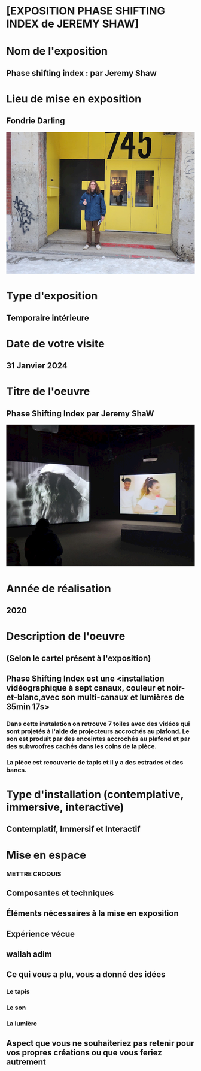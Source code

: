 # [EXPOSITION PHASE SHIFTING INDEX de JEREMY SHAW]

# Nom de l'exposition

## Phase shifting index : par Jeremy Shaw
 
# Lieu de mise en exposition

 ## Fondrie Darling

 ![alt text](./medias/autoportrait_fondrie.png)
 
# Type d'exposition 

## Temporaire intérieure
 
# Date de votre visite

## 31 Janvier 2024
 
# Titre de l'oeuvre

## Phase Shifting Index par Jeremy ShaW

![alt text](./medias/ecran_07.png)
 



 
# Année de réalisation

## 2020
 
# Description de l'oeuvre

## (Selon le cartel présent à l'exposition)

## Phase Shifting Index est une <installation vidéographique à sept canaux, couleur et noir-et-blanc,avec son multi-canaux et lumières de 35min 17s>

### Dans cette instalation on retrouve 7 toiles avec des vidéos  qui sont projetés à l'aide de projecteurs accrochés au plafond. Le son est produit par des enceintes accrochés au plafond et par des subwoofres cachés dans les coins de la pièce.

### La pièce est recouverte de tapis et il y a des estrades et des bancs.
 
# Type d'installation (contemplative, immersive, interactive)

## Contemplatif, Immersif et Interactif
 
# Mise en espace

### METTRE CROQUIS
 
## Composantes et techniques
 
## Éléments nécessaires à la mise en exposition
 
## Expérience vécue

## wallah adim
 
## Ce qui vous a plu, vous a donné des idées

### Le tapis

### Le son

### La lumière
 
## Aspect que vous ne souhaiteriez pas retenir pour vos propres créations ou que vous feriez autrement
